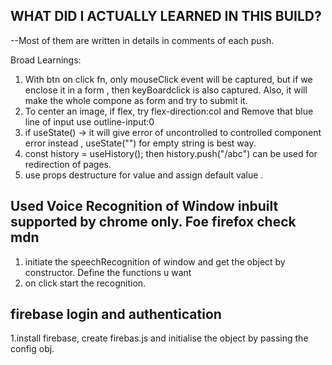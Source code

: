 ## WHAT DID I ACTUALLY LEARNED IN THIS BUILD?

--Most of them are written in details in comments of each push.

Broad Learnings:

1.  With btn on click fn, only mouseClick event will be captured, but if we enclose it in a form , then keyBoardclick is also captured.
    Also, it will make the whole compone as form and try to submit it.
2.  To center an image, if flex, try flex-direction:col and Remove that blue line of input use outline-input:0
3.  if useState() -> it will give error of uncontrolled to controlled component error instead , useState("") for empty string is best way.
4.  const history = useHistory(); then history.push("/abc") can be used for redirection of pages.
5.  use props destructure for value and assign default value .

## Used Voice Recognition of Window inbuilt supported by chrome only. Foe firefox check mdn

1. initiate the speechRecognition of window and get the object by constructor. Define the functions u want
2. on click start the recognition.

## firebase login and authentication

1.install firebase, create firebas.js and initialise the object by passing the config obj.
